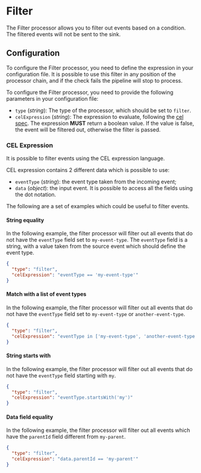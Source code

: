 # Filter

The Filter processor allows you to filter out events based on a condition.
The filtered events will not be sent to the sink.

## Configuration

To configure the Filter processor, you need to define the expression in your configuration file.
It is possible to use this filter in any position of the processor chain,
and if the check fails the pipeline will stop to process.

To configure the Filter processor, you need to provide the following parameters in your configuration file:

- `type` (*string*): The type of the processor, which should be set to `filter`.
- `celExpression` (*string*): The expression to evaluate, following the [cel spec](https://github.com/google/cel-spec).
The expression **MUST** return a boolean value.
If the value is false, the event will be filtered out, otherwise the filter is passed.

### CEL Expression

It is possible to filter events using the CEL expression language.

CEL expression contains 2 different data which is possible to use:

- `eventType` (*string*): the event type taken from the incoming event;
- `data` (*object*): the input event. It is possible to access all the fields using the dot notation.


The following are a set of examples which could be useful to filter events.

#### String equality

In the following example, the filter processor will filter out all events that do not have the `eventType` field set to `my-event-type`.
The `eventType` field is a string, with a value taken from the source event which should define the event type.

```json
{
  "type": "filter",
  "celExpression": "eventType == 'my-event-type'"
}
```

#### Match with a list of event types

In the following example, the filter processor will filter out all events that do not have the `eventType` field set to
`my-event-type` or `another-event-type`.

```json
{
  "type": "filter",
  "celExpression": "eventType in ['my-event-type', 'another-event-type']"
}
```

#### String starts with

In the following example, the filter processor will filter out all events that do not have the
`eventType` field starting with `my`.

```json
{
  "type": "filter",
  "celExpression": "eventType.startsWith('my')"
}
```
#### Data field equality

In the following example, the filter processor will filter out all events which have the `parentId` field different from `my-parent`.

```json
{
  "type": "filter",
  "celExpression": "data.parentId == 'my-parent'"
}
```
